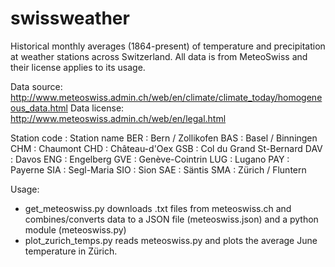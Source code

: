 swissweather
============

Historical monthly averages (1864-present) of temperature and precipitation at weather stations across Switzerland. All data is from MeteoSwiss and their license applies to its usage.

Data source: http://www.meteoswiss.admin.ch/web/en/climate/climate_today/homogeneous_data.html
Data license: http://www.meteoswiss.admin.ch/web/en/legal.html

Station code : Station name
BER : Bern / Zollikofen
BAS : Basel / Binningen
CHM : Chaumont
CHD : Château-d'Oex
GSB : Col du Grand St-Bernard
DAV : Davos
ENG : Engelberg
GVE : Genève-Cointrin
LUG : Lugano
PAY : Payerne
SIA : Segl-Maria
SIO : Sion
SAE : Säntis
SMA : Zürich / Fluntern

Usage: 
+ get_meteoswiss.py downloads .txt files from meteoswiss.ch and combines/converts data to a JSON file (meteoswiss.json) and a python module (meteoswiss.py)
+ plot_zurich_temps.py reads meteoswiss.py and plots the average June temperature in Zürich.
